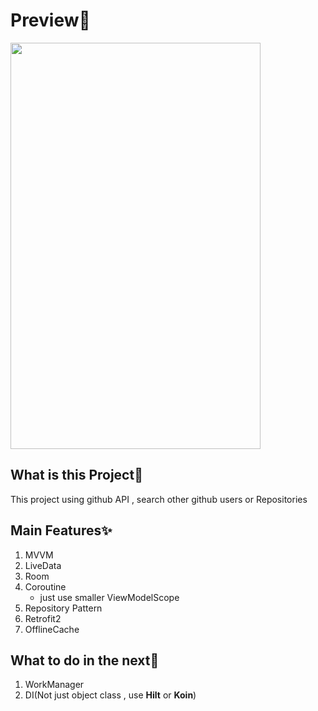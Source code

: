 # Preview🎨

<div>
<img src="https://github.com/SSong-develop/SampleGithubSearch/blob/SSong-develop/%EC%98%A4%ED%94%84%EB%9D%BC%EC%9D%B8-%EC%BA%90%EC%8B%B1.gif" width = "400" height="650"/>
</div>


## What is this Project🙂

This project using github API , search other github users or Repositories 

## Main Features✨

1. MVVM
2. LiveData
3. Room
4. Coroutine
   - just use smaller ViewModelScope 
5. Repository Pattern
6. Retrofit2
7. OfflineCache 

## What to do in the next🔧

1. WorkManager
2. DI(Not just object class , use **Hilt** or **Koin**)
